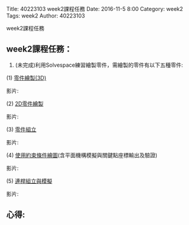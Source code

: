 Title: 40223103 week2課程任務
Date: 2016-11-5 8:00
Category: week2
Tags: week2
Author: 40223103

week2課程任務

<!-- PELICAN_END_SUMMARY -->

##  week2課程任務：
1. (未完成)利用Solvespace練習繪製零件，需繪製的零件有以下五種零件:

(1) [零件繪製(3D)](http://solvespace.com/bracket.pl)

影片:

(2) [2D零件繪製](http://solvespace.com/2d.pl)

影片:

(3) [零件組立](http://solvespace.com/box.pl)

影片:

(4) [使用約束條件繪圖](http://solvespace.com/constraints.pl)(含平面機構模擬與關鍵點座標輸出及驗證)

影片:

(5) [連桿組立與模擬](http://solvespace.com/linkage.pl)

影片:

## 心得:
